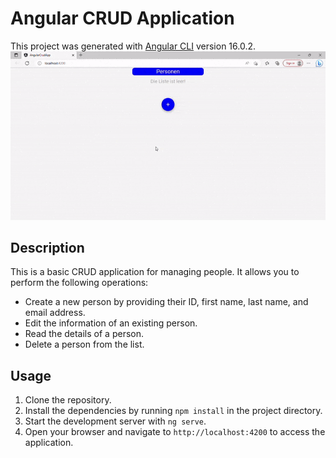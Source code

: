 # Angular CRUD Application

This project was generated with [Angular CLI](https://github.com/angular/angular-cli) version 16.0.2.
![Demo](src/assets/AngularCrudApp.gif)

## Description

This is a basic CRUD application for managing people. It allows you to perform the following operations:

- Create a new person by providing their ID, first name, last name, and email address.
- Edit the information of an existing person.
- Read the details of a person.
- Delete a person from the list.

## Usage

1. Clone the repository.
2. Install the dependencies by running `npm install` in the project directory.
3. Start the development server with `ng serve`.
4. Open your browser and navigate to `http://localhost:4200` to access the application.

